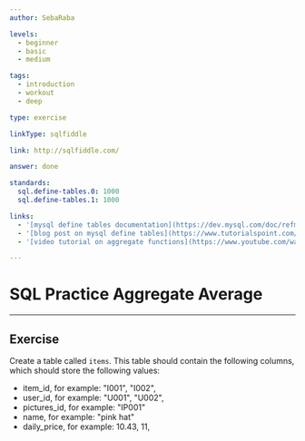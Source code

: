 ```yaml
---
author: SebaRaba

levels:
  - beginner
  - basic
  - medium

tags:
  - introduction
  - workout
  - deep

type: exercise

linkType: sqlfiddle

link: http://sqlfiddle.com/

answer: done

standards:
  sql.define-tables.0: 1000
  sql.define-tables.1: 1000

links:
  - '[mysql define tables documentation](https://dev.mysql.com/doc/refman/5.7/en/creating-tables.html){website}'
  - '[blog post on mysql define tables](https://www.tutorialspoint.com/mysql/mysql-create-tables.htm){website}'
  - '[video tutorial on aggregate functions](https://www.youtube.com/watch?v=cQjyBDF2MF4){video}'

---
```

# SQL Practice Aggregate Average

---        
## Exercise

Create a table called `items`. This table should contain the following columns, which should store the following values:
- item_id, for example:  "I001", "I002",
- user_id, for example: "U001", "U002",
- pictures_id, for example: "IP001"
- name, for example: "pink hat"
- daily_price, for example: 10.43, 11,
